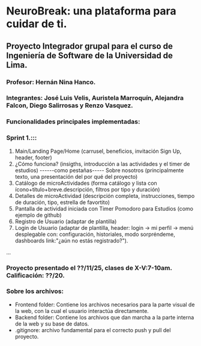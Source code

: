 # NeuroBreak: una plataforma para cuidar de ti.
## Proyecto Integrador grupal para el curso de Ingeniería de Software de la Universidad de Lima.
### Profesor: Hernán Nina Hanco.
### Integrantes: José Luis Velis, Auristela Marroquín, Alejandra Falcon, Diego Salirrosas y Renzo Vasquez.

### Funcionalidades principales implementadas:

### Sprint 1.:::
1. Main/Landing Page/Home (carrusel, beneficios, invitación Sign Up, header, footer)
2. ¿Cómo funciona? (insigths, introducción a las actividades y el timer de estudios) ------como pestañas----- Sobre nosotros (principalmente texto, una presentación del por qué del proyecto)
3. Catálogo de microActividades (forma catálogo y lista con ícono+título+breve.descripción, filtros por tipo y duración)
4. Detalles de microActividad (descripción completa, instrucciones, tiempo de duración, tipo, estrella de favortito)
5. Pantalla de actividad iniciada con Timer Pomodoro para Estudios (como ejemplo de github)
6. Registro de Usuario (adaptar de plantilla)
7. Login de Usuario (adaptar de plantilla, header: login -> mi perfil -> menú desplegable con: configuración, historiales, modo sorpréndeme, dashboards link:"¿aún no estás registrado?").


...


### Proyecto presentado el ??/11/25, clases de X-V:7-10am. Calificación: ??/20.

### Sobre los archivos:
-  Frontend folder: Contiene los archivos necesarios para la parte visual de la web, con la cual el usuario interactúa directamente.
-  Backend folder: Contiene los archivos que dan marcha a la parte interna de la web y su base de datos.
-  .gitignore: archivo fundamental para el correcto push y pull del proyecto.
